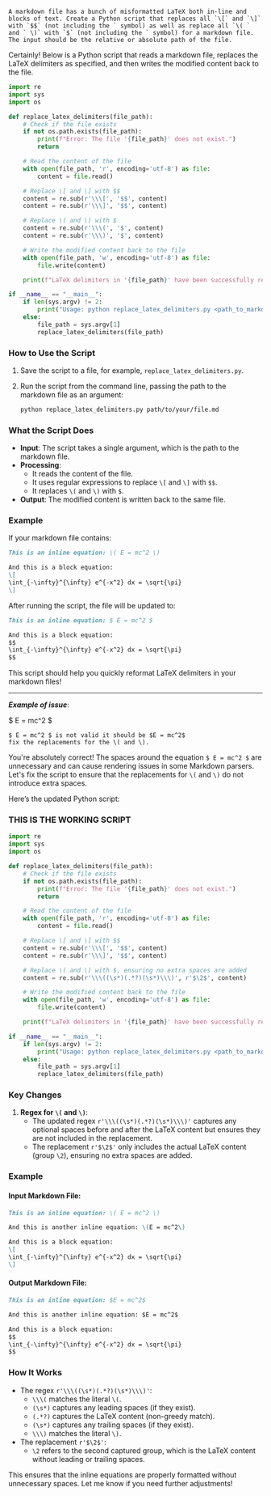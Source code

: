 
```
A markdown file has a bunch of misformatted LaTeX both in-line and blocks of text. Create a Python script that replaces all `\[` and `\]` with `$$` (not including the ` symbol) as well as replace all `\( ` and ` \)` with `$` (not including the ` symbol) for a markdown file. The input should be the relative or absolute path of the file.
```

Certainly! Below is a Python script that reads a markdown file, replaces the LaTeX delimiters as specified, and then writes the modified content back to the file.

```python
import re
import sys
import os

def replace_latex_delimiters(file_path):
    # Check if the file exists
    if not os.path.exists(file_path):
        print(f"Error: The file '{file_path}' does not exist.")
        return

    # Read the content of the file
    with open(file_path, 'r', encoding='utf-8') as file:
        content = file.read()

    # Replace \[ and \] with $$
    content = re.sub(r'\\\[', '$$', content)
    content = re.sub(r'\\\]', '$$', content)

    # Replace \( and \) with $
    content = re.sub(r'\\\(', '$', content)
    content = re.sub(r'\\\)', '$', content)

    # Write the modified content back to the file
    with open(file_path, 'w', encoding='utf-8') as file:
        file.write(content)

    print(f"LaTeX delimiters in '{file_path}' have been successfully replaced.")

if __name__ == "__main__":
    if len(sys.argv) != 2:
        print("Usage: python replace_latex_delimiters.py <path_to_markdown_file>")
    else:
        file_path = sys.argv[1]
        replace_latex_delimiters(file_path)
```

### How to Use the Script

1. Save the script to a file, for example, `replace_latex_delimiters.py`.
2. Run the script from the command line, passing the path to the markdown file as an argument:

   ```bash
   python replace_latex_delimiters.py path/to/your/file.md
   ```

### What the Script Does

- **Input**: The script takes a single argument, which is the path to the markdown file.
- **Processing**:
  - It reads the content of the file.
  - It uses regular expressions to replace `\[` and `\]` with `$$`.
  - It replaces `\(` and `\)` with `$`.
- **Output**: The modified content is written back to the same file.

### Example

If your markdown file contains:

```markdown
This is an inline equation: \( E = mc^2 \)

And this is a block equation:
\[
\int_{-\infty}^{\infty} e^{-x^2} dx = \sqrt{\pi}
\]
```

After running the script, the file will be updated to:

```markdown
This is an inline equation: $ E = mc^2 $

And this is a block equation:
$$
\int_{-\infty}^{\infty} e^{-x^2} dx = \sqrt{\pi}
$$
```

This script should help you quickly reformat LaTeX delimiters in your markdown files!



---

***Example of issue***:

$ E = mc^2 $

```
$ E = mc^2 $ is not valid it should be $E = mc^2$
fix the replacements for the \( and \).
```

You're absolutely correct! The spaces around the equation `$ E = mc^2 $` are unnecessary and can cause rendering issues in some Markdown parsers. Let's fix the script to ensure that the replacements for `\(` and `\)` do not introduce extra spaces.

Here’s the updated Python script:
### THIS IS THE WORKING SCRIPT
```python
import re
import sys
import os

def replace_latex_delimiters(file_path):
    # Check if the file exists
    if not os.path.exists(file_path):
        print(f"Error: The file '{file_path}' does not exist.")
        return

    # Read the content of the file
    with open(file_path, 'r', encoding='utf-8') as file:
        content = file.read()

    # Replace \[ and \] with $$
    content = re.sub(r'\\\[', '$$', content)
    content = re.sub(r'\\\]', '$$', content)

    # Replace \( and \) with $, ensuring no extra spaces are added
    content = re.sub(r'\\\((\s*)(.*?)(\s*)\\\)', r'$\2$', content)

    # Write the modified content back to the file
    with open(file_path, 'w', encoding='utf-8') as file:
        file.write(content)

    print(f"LaTeX delimiters in '{file_path}' have been successfully replaced.")

if __name__ == "__main__":
    if len(sys.argv) != 2:
        print("Usage: python replace_latex_delimiters.py <path_to_markdown_file>")
    else:
        file_path = sys.argv[1]
        replace_latex_delimiters(file_path)
```

### Key Changes
1. **Regex for `\(` and `\)`**:
   - The updated regex `r'\\\((\s*)(.*?)(\s*)\\\)'` captures any optional spaces before and after the LaTeX content but ensures they are not included in the replacement.
   - The replacement `r'$\2$'` only includes the actual LaTeX content (group `\2`), ensuring no extra spaces are added.

### Example

#### Input Markdown File:
```markdown
This is an inline equation: \( E = mc^2 \)

And this is another inline equation: \(E = mc^2\)

And this is a block equation:
\[
\int_{-\infty}^{\infty} e^{-x^2} dx = \sqrt{\pi}
\]
```

#### Output Markdown File:
```markdown
This is an inline equation: $E = mc^2$

And this is another inline equation: $E = mc^2$

And this is a block equation:
$$
\int_{-\infty}^{\infty} e^{-x^2} dx = \sqrt{\pi}
$$
```

### How It Works
- The regex `r'\\\((\s*)(.*?)(\s*)\\\)'`:
  - `\\\(` matches the literal `\(`.
  - `(\s*)` captures any leading spaces (if they exist).
  - `(.*?)` captures the LaTeX content (non-greedy match).
  - `(\s*)` captures any trailing spaces (if they exist).
  - `\\\)` matches the literal `\)`.
- The replacement `r'$\2$'`:
  - `\2` refers to the second captured group, which is the LaTeX content without leading or trailing spaces.

This ensures that the inline equations are properly formatted without unnecessary spaces. Let me know if you need further adjustments!
